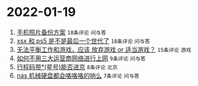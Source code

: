 # 2022-01-19

1. [手机照片备份方案](https://www.v2ex.com/t/829120) `18条评论` `问与答`
1. [xsx 和 ps5 是不是最后一个世代了](https://www.v2ex.com/t/829119) `18条评论` `问与答`
1. [无法平衡工作和游戏，应该 放弃游戏 or 适当游戏？](https://www.v2ex.com/t/829129) `15条评论` `游戏`
1. [如何不用三大运营商网络进行上网](https://www.v2ex.com/t/829126) `9条评论` `问与答`
1. [行程码带*(星号)能否进京](https://www.v2ex.com/t/829125) `8条评论` `北京`
1. [nas 机械硬盘都会咯咯咯的响么](https://www.v2ex.com/t/829128) `7条评论` `问与答`
